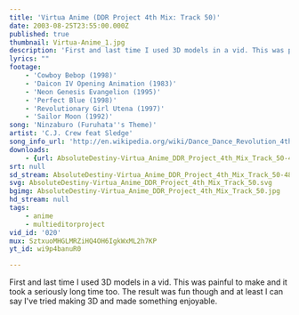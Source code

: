 ```yaml
---
title: 'Virtua Anime (DDR Project 4th Mix: Track 50)'
date: 2003-08-25T23:55:00.000Z
published: true
thumbnail: Virtua-Anime_1.jpg
description: 'First and last time I used 3D models in a vid. This was painful to make and it took a seriously long time too. The result was fun though and at least I can say I''ve tried making 3D and made something enjoyable.'
lyrics: ""
footage:
    - 'Cowboy Bebop (1998)'
    - 'Daicon IV Opening Animation (1983)'
    - 'Neon Genesis Evangelion (1995)'
    - 'Perfect Blue (1998)'
    - 'Revolutionary Girl Utena (1997)'
    - 'Sailor Moon (1992)'
song: 'Ninzaburo (Furuhata''s Theme)'
artist: 'C.J. Crew feat Sledge'
song_info_url: 'http://en.wikipedia.org/wiki/Dance_Dance_Revolution_4thMix'
downloads:
    - {url: AbsoluteDestiny-Virtua_Anime_DDR_Project_4th_Mix_Track_50-480p.m4v, title: '480p mp4', width: 640, height: 480, mimetype: video/mp4}
srt: null
sd_stream: AbsoluteDestiny-Virtua_Anime_DDR_Project_4th_Mix_Track_50-480p.m4v
svg: AbsoluteDestiny-Virtua_Anime_DDR_Project_4th_Mix_Track_50.svg
bgimg: AbsoluteDestiny-Virtua_Anime_DDR_Project_4th_Mix_Track_50.jpg
hd_stream: null
tags:
    - anime
    - multieditorproject
vid_id: '020'
mux: SztxuoMHGLMRZiHQ4OH6IgkWxML2h7KP
yt_id: wi9p4banuR0

---
```

First and last time I used 3D models in a vid. This was painful to make and it took a seriously long time too. The result was fun though and at least I can say I've tried making 3D and made something enjoyable.